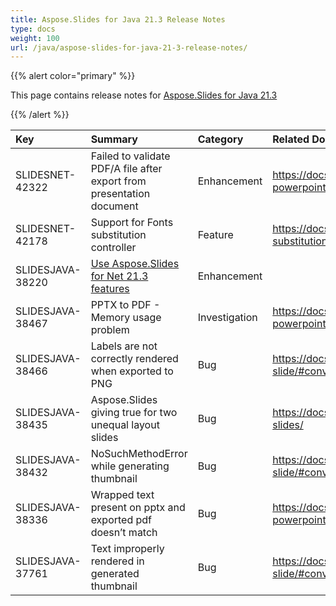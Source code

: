 ```yaml
---
title: Aspose.Slides for Java 21.3 Release Notes
type: docs
weight: 100
url: /java/aspose-slides-for-java-21-3-release-notes/
---
```


{{% alert color="primary" %}} 

This page contains release notes for [Aspose.Slides for Java 21.3](https://repository.aspose.com/repo/com/aspose/aspose-slides/21.3/)

{{% /alert %}} 

|**Key**|**Summary**|**Category**|**Related Documentation**|
| :- | :- | :- | :- |
|SLIDESNET-42322|Failed to validate PDF/A file after export from presentation document|Enhancement|https://docs.aspose.com/slides/java/convert-powerpoint-ppt-and-pptx-to-pdf/|
|SLIDESNET-42178|Support for Fonts substitution controller|Feature|https://docs.aspose.com/slides/java/font-substitution/|
|SLIDESJAVA-38220|[Use Aspose.Slides for Net 21.3 features](/slides/net/aspose-slides-for-net-21-3-release-notes/)|Enhancement| |
|SLIDESJAVA-38467|PPTX to PDF - Memory usage problem|Investigation|https://docs.aspose.com/slides/java/convert-powerpoint-ppt-and-pptx-to-pdf/|
|SLIDESJAVA-38466|Labels are not correctly rendered when exported to PNG|Bug|https://docs.aspose.com/slides/java/convert-slide/#convert-slide-to-bitmap|
|SLIDESJAVA-38435|Aspose.Slides giving true for two unequal layout slides|Bug|https://docs.aspose.com/slides/java/compare-slides/|
|SLIDESJAVA-38432|NoSuchMethodError while generating thumbnail|Bug|https://docs.aspose.com/slides/java/convert-slide/#convert-slide-to-bitmap|
|SLIDESJAVA-38336|Wrapped text present on pptx and exported pdf doesn’t match|Bug|https://docs.aspose.com/slides/java/convert-powerpoint-ppt-and-pptx-to-pdf/|
|SLIDESJAVA-37761|Text improperly rendered in generated thumbnail|Bug|https://docs.aspose.com/slides/java/convert-slide/#convert-slide-to-bitmap

